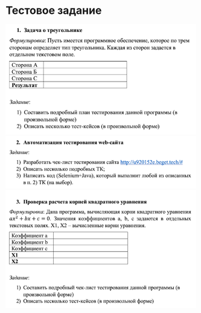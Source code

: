 # Тестовое задание

<img src="img/01.png"></img>
<img src="img/02.png"></img>
<img src="img/03.png"></img>